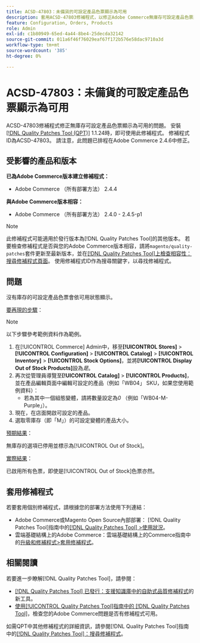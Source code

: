 ```yaml
---
title: ACSD-47803：未備貨的可設定產品色票顯示為可用
description: 套用ACSD-47803修補程式，以修正Adobe Commerce無庫存可設定產品色票顯示為可用的問題。
feature: Configuration, Orders, Products
role: Admin
exl-id: c1b80949-65ed-4a44-8be4-25decda32142
source-git-commit: 011a6f46f76029eaf67f172b576e58dac9710a3d
workflow-type: tm+mt
source-wordcount: '385'
ht-degree: 0%

---
```


# ACSD-47803：未備貨的可設定產品色票顯示為可用

ACSD-47803修補程式修正無庫存可設定產品色票顯示為可用的問題。 安裝[[!DNL Quality Patches Tool (QPT)]](https://experienceleague.adobe.com/en/docs/commerce-operations/tools/quality-patches-tool/quality-patches-tool-to-self-serve-quality-patches) 1.1.24時，即可使用此修補程式。 修補程式ID為ACSD-47803。 請注意，此問題已排程在Adobe Commerce 2.4.6中修正。

## 受影響的產品和版本

**已為Adobe Commerce版本建立修補程式：**

* Adobe Commerce （所有部署方法） 2.4.4

**與Adobe Commerce版本相容：**

* Adobe Commerce （所有部署方法） 2.4.0 - 2.4.5-p1

>[!NOTE]
>
>此修補程式可能適用於發行版本為[!DNL Quality Patches Tool]的其他版本。 若要檢查修補程式是否與您的Adobe Commerce版本相容，請將`magento/quality-patches`套件更新至最新版本，並在[[!DNL Quality Patches Tool]上檢查相容性：搜尋修補程式頁面](https://experienceleague.adobe.com/tools/commerce-quality-patches/index.html)。 使用修補程式ID作為搜尋關鍵字，以尋找修補程式。

## 問題

沒有庫存的可設定產品色票會依可用狀態顯示。

<u>要再現的步驟</u>：

>[!NOTE]
>
>以下步驟參考範例資料作為範例。

1. 在[!UICONTROL Commerce] Admin中，移至&#x200B;**[!UICONTROL Stores]** > **[!UICONTROL Configuration]** > **[!UICONTROL Catalog]** > **[!UICONTROL Inventory]** > **[!UICONTROL Stock Options]**，並將&#x200B;**[!UICONTROL Display Out of Stock Products]**&#x200B;設為&#x200B;*是*。
1. 再次從管理員導覽至&#x200B;**[!UICONTROL Catalog]** > **[!UICONTROL Products]**，並在產品編輯頁面中編輯可設定的產品（例如「WB04」 SKU，如果您使用範例資料）：
   * 若為其中一個組態變體，請將數量設定為&#x200B;*0* （例如「WB04-M-Purple」）。
1. 現在，在店面開啟可設定的產品。
1. 選取零庫存（即「M」）的可設定變體的產品大小。

<u>預期結果</u>：

無庫存的選項已停用並標示為[!UICONTROL Out of Stock]。

<u>實際結果</u>：

已啟用所有色票，即使是[!UICONTROL Out of Stock]色票亦然。

## 套用修補程式

若要套用個別修補程式，請根據您的部署方法使用下列連結：

* Adobe Commerce或Magento Open Source內部部署： [!DNL Quality Patches Tool]指南中的[[!DNL Quality Patches Tool] >使用狀況](/help/tools/quality-patches-tool/usage.md)。
* 雲端基礎結構上的Adobe Commerce：雲端基礎結構上的Commerce指南中的[升級和修補程式>套用修補程式](https://experienceleague.adobe.com/docs/commerce-cloud-service/user-guide/develop/upgrade/apply-patches.html)。

## 相關閱讀

若要進一步瞭解[!DNL Quality Patches Tool]，請參閱：

* [[!DNL Quality Patches Tool] 已發行：支援知識庫中的自助式品質修補程式](https://experienceleague.adobe.com/en/docs/commerce-operations/tools/quality-patches-tool/quality-patches-tool-to-self-serve-quality-patches)的新工具。
* [使用[!UICONTROL Quality Patches Tool]指南中的 [!DNL Quality Patches Tool]](/help/tools/quality-patches-tool/patches-available-in-qpt/check-patch-for-magento-issue-with-magento-quality-patches.md)，檢查您的Adobe Commerce問題是否有修補程式可用。


如需QPT中其他修補程式的詳細資訊，請參閱[!DNL Quality Patches Tool]指南中的[[!DNL Quality Patches Tool]：搜尋修補程式](https://experienceleague.adobe.com/tools/commerce-quality-patches/index.html)。
